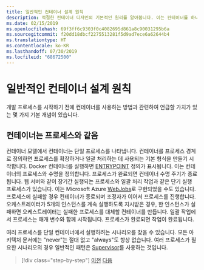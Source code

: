 ```yaml
---
title: 일반적인 컨테이너 설계 원칙
description: 적절한 컨테이너 디자인의 기본적인 원리를 알아봅니다. 이는 컨테이너를 하나의 프로세스만 호스팅해야 한다는 것입니다.
ms.date: 02/15/2019
ms.openlocfilehash: 69f3ff6c9303f0c4082695d861a8c90031295b6a
ms.sourcegitcommit: f20dd18dbcf2275513281f5d9ad7ece6a62644b4
ms.translationtype: HT
ms.contentlocale: ko-KR
ms.lasthandoff: 07/30/2019
ms.locfileid: "68672500"
---
```

# <a name="common-container-design-principles"></a>일반적인 컨테이너 설계 원칙

개발 프로세스를 시작하기 전에 컨테이너를 사용하는 방법과 관련하여 언급할 가치가 있는 몇 가지 기본 개념이 있습니다.

## <a name="container-equals-a-process"></a>컨테이너는 프로세스와 같음

컨테이너 모델에서 컨테이너는 단일 프로세스를 나타냅니다. 컨테이너를 프로세스 경계로 정의하면 프로세스를 확장하거나 일괄 처리하는 데 사용되는 기본 형식을 만들기 시작합니다. Docker 컨테이너를 실행하면 [ENTRYPOINT](https://docs.docker.com/engine/reference/builder/#/entrypoint) 정의가 표시됩니다. 이는 컨테이너의 프로세스와 수명을 정의합니다. 프로세스가 완료되면 컨테이너 수명 주기가 종료됩니다. 웹 서버와 같이 장기간 실행되는 프로세스와 일괄 처리 작업과 같은 단기 실행 프로세스가 있습니다. 이는 Microsoft Azure [WebJobs](https://azure.microsoft.com/documentation/articles/websites-webjobs-resources/)로 구현되었을 수도 있습니다. 프로세스에 실패할 경우 컨테이너가 종료되며 조정자가 이어서 프로세스를 진행합니다. 오케스트레이터가 5개의 인스턴스를 계속 실행하도록 지시받은 경우, 한 인스턴스가 실패하면 오케스트레이터는 실패한 프로세스를 대체할 컨테이너를 만듭니다. 일괄 작업에서 프로세스는 매개 변수와 함께 시작됩니다. 프로세스가 완료되면 작업이 완료됩니다.

여러 프로세스를 단일 컨테이너에서 실행하려는 시나리오를 찾을 수 있습니다. 모든 아키텍처 문서에는 "never"는 절대 없고 "always"도 항상 없습니다. 여러 프로세스가 필요한 시나리오의 경우 일반적인 패턴은 [Supervisor](http://supervisord.org/)를 사용하는 것입니다.

>[!div class="step-by-step"]
>[이전](design-docker-applications.md)
>[다음](monolithic-applications.md)
